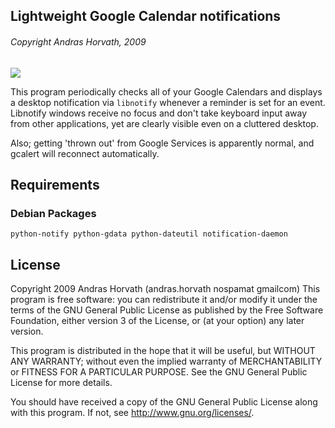 ## Lightweight Google Calendar notifications
###### Copyright Andras Horvath, 2009

![](https://raw.githubusercontent.com/nejsan/gcalert/master/screenshot.png)

This program periodically checks all of your Google Calendars and displays a desktop notification via `libnotify` whenever a reminder is set for an event. Libnotify windows receive no focus and don't take keyboard input away from other applications, yet are clearly visible even on a cluttered desktop.

Also; getting 'thrown out' from Google Services is apparently normal, and gcalert will reconnect automatically.

## Requirements
### Debian Packages
`python-notify python-gdata python-dateutil notification-daemon`

## License

Copyright 2009 Andras Horvath (andras.horvath nospamat gmailcom) This
program is free software: you can redistribute it and/or modify it under
the terms of the GNU General Public License as published by the Free
Software Foundation, either version 3 of the License, or (at your
option) any later version.

This program is distributed in the hope that it will be useful, but
WITHOUT ANY WARRANTY; without even the implied warranty of
MERCHANTABILITY or FITNESS FOR A PARTICULAR PURPOSE.  See the GNU
General Public License for more details.

You should have received a copy of the GNU General Public License along
with this program.  If not, see <http://www.gnu.org/licenses/>.
